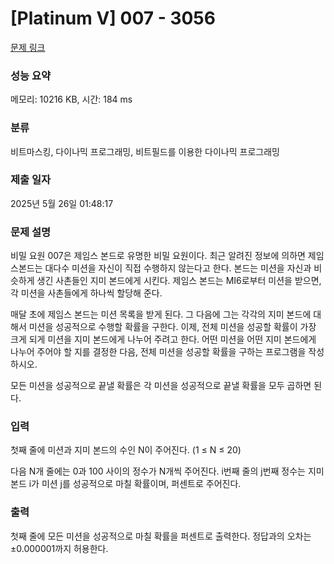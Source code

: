 # [Platinum V] 007 - 3056 

[문제 링크](https://www.acmicpc.net/problem/3056) 

### 성능 요약

메모리: 10216 KB, 시간: 184 ms

### 분류

비트마스킹, 다이나믹 프로그래밍, 비트필드를 이용한 다이나믹 프로그래밍

### 제출 일자

2025년 5월 26일 01:48:17

### 문제 설명

<p>비밀 요원 007은 제임스 본드로 유명한 비밀 요원이다. 최근 알려진 정보에 의하면 제임스본드는 대다수 미션을 자신이 직접 수행하지 않는다고 한다. 본드는 미션을 자신과 비슷하게 생긴 사촌들인 지미 본드에게 시킨다. 제임스 본드는 MI6로부터 미션을 받으면, 각 미션을 사촌들에게 하나씩 할당해 준다.</p>

<p>매달 초에 제임스 본드는 미션 목록을 받게 된다. 그 다음에 그는 각각의 지미 본드에 대해서 미션을 성공적으로 수행할 확률을 구한다. 이제, 전체 미션을 성공할 확률이 가장 크게 되게 미션을 지미 본드에게 나누어 주려고 한다. 어떤 미션을 어떤 지미 본드에게 나누어 주어야 할 지를 결정한 다음, 전체 미션을 성공할 확률을 구하는 프로그램을 작성하시오.</p>

<p>모든 미션을 성공적으로 끝낼 확률은 각 미션을 성공적으로 끝낼 확률을 모두 곱하면 된다.</p>

### 입력 

 <p>첫째 줄에 미션과 지미 본드의 수인 N이 주어진다. (1 ≤ N ≤ 20)</p>

<p>다음 N개 줄에는 0과 100 사이의 정수가 N개씩 주어진다. i번째 줄의 j번째 정수는 지미 본드 i가 미션 j를 성공적으로 마칠 확률이며, 퍼센트로 주어진다. </p>

### 출력 

 <p>첫째 줄에 모든 미션을 성공적으로 마칠 확률을 퍼센트로 출력한다. 정답과의 오차는 ±0.000001까지 허용한다.</p>

